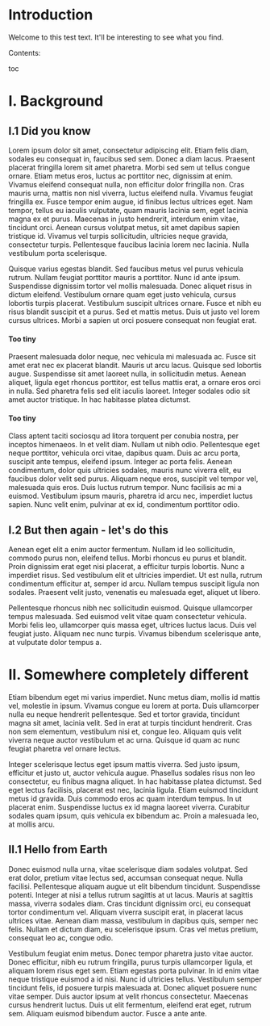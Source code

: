 # Introduction
Welcome to this test text.
It'll be interesting to see what you find.

Contents:

toc

# I. Background

## I.1 Did you know
Lorem ipsum dolor sit amet, consectetur adipiscing elit. Etiam felis diam, sodales eu consequat in, faucibus sed sem. Donec a diam lacus. Praesent placerat fringilla lorem sit amet pharetra. Morbi sed sem ut tellus congue ornare. Etiam metus eros, luctus ac porttitor nec, dignissim at enim. Vivamus eleifend consequat nulla, non efficitur dolor fringilla non. Cras mauris urna, mattis non nisl viverra, luctus eleifend nulla. Vivamus feugiat fringilla ex. Fusce tempor enim augue, id finibus lectus ultrices eget. Nam tempor, tellus eu iaculis vulputate, quam mauris lacinia sem, eget lacinia magna ex et purus. Maecenas in justo hendrerit, interdum enim vitae, tincidunt orci. Aenean cursus volutpat metus, sit amet dapibus sapien tristique id. Vivamus vel turpis sollicitudin, ultricies neque gravida, consectetur turpis. Pellentesque faucibus lacinia lorem nec lacinia. Nulla vestibulum porta scelerisque.

Quisque varius egestas blandit. Sed faucibus metus vel purus vehicula rutrum. Nullam feugiat porttitor mauris a porttitor. Nunc id ante ipsum. Suspendisse dignissim tortor vel mollis malesuada. Donec aliquet risus in dictum eleifend. Vestibulum ornare quam eget justo vehicula, cursus lobortis turpis placerat. Vestibulum suscipit ultrices ornare. Fusce et nibh eu risus blandit suscipit et a purus. Sed et mattis metus. Duis ut justo vel lorem cursus ultrices. Morbi a sapien ut orci posuere consequat non feugiat erat.

#### Too tiny
Praesent malesuada dolor neque, nec vehicula mi malesuada ac. Fusce sit amet erat nec ex placerat blandit. Mauris ut arcu lacus. Quisque sed lobortis augue. Suspendisse sit amet laoreet nulla, in sollicitudin metus. Aenean aliquet, ligula eget rhoncus porttitor, est tellus mattis erat, a ornare eros orci in nulla. Sed pharetra felis sed elit iaculis laoreet. Integer sodales odio sit amet auctor tristique. In hac habitasse platea dictumst.

#### Too tiny
Class aptent taciti sociosqu ad litora torquent per conubia nostra, per inceptos himenaeos. In et velit diam. Nullam ut nibh odio. Pellentesque eget neque porttitor, vehicula orci vitae, dapibus quam. Duis ac arcu porta, suscipit ante tempus, eleifend ipsum. Integer ac porta felis. Aenean condimentum, dolor quis ultricies sodales, mauris nunc viverra elit, eu faucibus dolor velit sed purus. Aliquam neque eros, suscipit vel tempor vel, malesuada quis eros. Duis luctus rutrum tempor. Nunc facilisis ac mi a euismod. Vestibulum ipsum mauris, pharetra id arcu nec, imperdiet luctus sapien. Nunc velit enim, pulvinar at ex id, condimentum porttitor odio.

## I.2 But then again - let's do this
Aenean eget elit a enim auctor fermentum. Nullam id leo sollicitudin, commodo purus non, eleifend tellus. Morbi rhoncus eu purus et blandit. Proin dignissim erat eget nisi placerat, a efficitur turpis lobortis. Nunc a imperdiet risus. Sed vestibulum elit et ultricies imperdiet. Ut est nulla, rutrum condimentum efficitur at, semper id arcu. Nullam tempus suscipit ligula non sodales. Praesent velit justo, venenatis eu malesuada eget, aliquet ut libero.

Pellentesque rhoncus nibh nec sollicitudin euismod. Quisque ullamcorper tempus malesuada. Sed euismod velit vitae quam consectetur vehicula. Morbi felis leo, ullamcorper quis massa eget, ultrices luctus lacus. Duis vel feugiat justo. Aliquam nec nunc turpis. Vivamus bibendum scelerisque ante, at vulputate dolor tempus a.

# II. Somewhere completely different
Etiam bibendum eget mi varius imperdiet. Nunc metus diam, mollis id mattis vel, molestie in ipsum. Vivamus congue eu lorem at porta. Duis ullamcorper nulla eu neque hendrerit pellentesque. Sed et tortor gravida, tincidunt magna sit amet, lacinia velit. Sed in erat at turpis tincidunt hendrerit. Cras non sem elementum, vestibulum nisi et, congue leo. Aliquam quis velit viverra neque auctor vestibulum et ac urna. Quisque id quam ac nunc feugiat pharetra vel ornare lectus.

Integer scelerisque lectus eget ipsum mattis viverra. Sed justo ipsum, efficitur et justo ut, auctor vehicula augue. Phasellus sodales risus non leo consectetur, eu finibus magna aliquet. In hac habitasse platea dictumst. Sed eget lectus facilisis, placerat est nec, lacinia ligula. Etiam euismod tincidunt metus id gravida. Duis commodo eros ac quam interdum tempus. In ut placerat enim. Suspendisse luctus ex id magna laoreet viverra. Curabitur sodales quam ipsum, quis vehicula ex bibendum ac. Proin a malesuada leo, at mollis arcu.

## II.1 Hello from Earth
Donec euismod nulla urna, vitae scelerisque diam sodales volutpat. Sed erat dolor, pretium vitae lectus sed, accumsan consequat neque. Nulla facilisi. Pellentesque aliquam augue ut elit bibendum tincidunt. Suspendisse potenti. Integer at nisi a tellus rutrum sagittis at ut lacus. Mauris at sagittis massa, viverra sodales diam. Cras tincidunt dignissim orci, eu consequat tortor condimentum vel. Aliquam viverra suscipit erat, in placerat lacus ultrices vitae. Aenean diam massa, vestibulum in dapibus quis, semper nec felis. Nullam et dictum diam, eu scelerisque ipsum. Cras vel metus pretium, consequat leo ac, congue odio.

Vestibulum feugiat enim metus. Donec tempor pharetra justo vitae auctor. Donec efficitur, nibh eu rutrum fringilla, purus turpis ullamcorper ligula, et aliquam lorem risus eget sem. Etiam egestas porta pulvinar. In id enim vitae neque tristique euismod a id nisi. Nunc id ultricies tellus. Vestibulum semper tincidunt felis, id posuere turpis malesuada at. Donec aliquet posuere nunc vitae semper. Duis auctor ipsum at velit rhoncus consectetur. Maecenas cursus hendrerit luctus. Duis ut elit fermentum, eleifend erat eget, rutrum sem. Aliquam euismod bibendum auctor. Fusce a ante ante.
